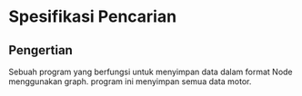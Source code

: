 # Spesifikasi Pencarian


## Pengertian
Sebuah program yang berfungsi untuk menyimpan data dalam format Node menggunakan graph. program ini menyimpan semua
data motor.
